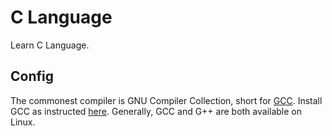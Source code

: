 # C Language

Learn C Language.

## Config

The commonest compiler is GNU Compiler Collection, short for [GCC](https://gcc.gnu.org/). Install GCC as instructed [here](https://gcc.gnu.org/install/). Generally, GCC and G++ are both available on Linux.
